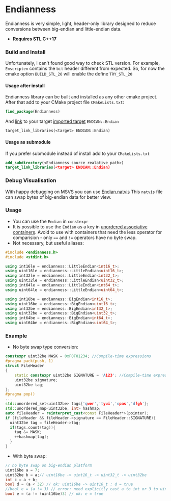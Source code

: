 # Endianness

Endianness is very simple, light, header-only library designed to reduce conversions between big-endian and little-endian data.
* **Requires STL C++17**

### Build and Install
Unfortunately, I can't found good way to check STL version. For example, `Emscripten` contains the `bit` header different from expected. So, for now the cmake option `BUILD_STL_20` will enable the define `TRY_STL_20`
#### Usage after install
Endianness library can be built and installed as any other cmake project. After that add to your CMake project file `CMakeLists.txt`:
```cmake
find_package(Endianness)
```
And [link](https://cmake.org/cmake/help/latest/command/target_link_libraries.html) to your target [imported target](https://cmake.org/cmake/help/latest/manual/cmake-buildsystem.7.html#imported-targets) `ENDIAN::Endian` 
```
target_link_libraries(<target> ENDIAN::Endian)
```
#### Usage as submodule
If you prefer submodule instead of install add to your `CMakeLists.txt`
```cmake
add_subdirectory(<Endianness source realative path>)
target_link_libraries(<target> ENDIAN::Endian)
```

### Debug Visualisation

With happy debugging on MSVS you can use [Endian.natvis](https://github.com/aleksey-nikolaev/natvis-collection/blob/master/Endian.natvis)
This `natvis` file can swap bytes of big-endian data for better view.

### Usage

* You can use the `Endian` in `constexpr`
* It is possible to use the `Endian` as a key in [unordered associative containers](https://en.cppreference.com/w/cpp/container). Avoid to use with containers that need the less operator for comparision - only `==` and `!=` operators have no byte swap.
* Not necessary, but useful aliases:
```cpp
#include <endianness.h>
#include <stdint.h>

using int16le = endianness::LittleEndian<int16_t>;
using uint16le = endianness::LittleEndian<uint16_t>;
using int32le = endianness::LittleEndian<int32_t>;
using uint32le = endianness::LittleEndian<uint32_t>;
using int64le = endianness::LittleEndian<int64_t>;
using uint64le = endianness::LittleEndian<uint64_t>;

using int16be = endianness::BigEndian<int16_t>;
using uint16be = endianness::BigEndian<uint16_t>;
using int32be = endianness::BigEndian<int32_t>;
using uint32be = endianness::BigEndian<uint32_t>;
using int64be = endianness::BigEndian<int64_t>;
using uint64be = endianness::BigEndian<uint64_t>;
```
### Example
* No byte swap type conversion:
```cpp
constexpr uint32be MASK = 0xF0F01234; //Compile-time expressions
#pragma pack(push, 1)
struct FileHeader
{
    static constexpr uint32be SIGNATURE = 'A123'; //Compile-time expressions
    uint32be signature;
    uint32be tag; 
};
#pragma pop()
...
std::unordered_set<uint32be> tags{'qwer','tyui','opas','dfgh'};
std::unordered_map<uint32be, int> hashmap;
auto fileHeader = reinterpret_cast<const FileHeader*>(pointer);
if (fileHeader && fileHeader->signature == FileHeader::SIGNATURE){
  uint32be tag = fileHeader->tag;
  if(tags.count(tag)){
    tag &= MASK;
    ++hashmap[tag];
  }
}
```
* With byte swap:
```cpp
// no byte swap on big-endian platform
uint16be a = 7;
uint32be b = a;// uint16be -> uint16_t -> uint32_t -> uint32be
int c = a + b;
bool d = (a < 32) // ok: uint16be -> uint16_t : d = true
//bool e = (a != 3) // error: need explicitly cast a to int or 3 to uint16be
bool e = (a != (uint16be)3) // ok: e = true
```
